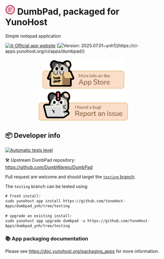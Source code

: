 <!--
N.B.: This README was automatically generated by <https://github.com/YunoHost/apps_tools/blob/main/readme_generator>
It shall NOT be edited by hand.
-->

<h1>
  <img src="https://raw.githubusercontent.com/YunoHost/apps/main/logos/dumbpad.png" width="32px" alt="Logo of DumbPad">
  DumbPad, packaged for YunoHost
</h1>

Simple notepad application

[![🌐 Official app website](https://img.shields.io/badge/Official_app_website-darkgreen?style=for-the-badge)](https://www.dumbware.io/)
[![Version: 2025.07.01~ynh1](https://img.shields.io/badge/Version-2025.07.01~ynh1-rgba(0,150,0,1)?style=for-the-badge)](https://ci-apps.yunohost.org/ci/apps/dumbpad/)

<div align="center">
<a href="https://apps.yunohost.org/app/dumbpad"><img height="100px" src="https://github.com/YunoHost/yunohost-artwork/raw/refs/heads/main/badges/neopossum-badges/badge_more_info_on_the_appstore.svg"/></a>
<a href="https://github.com/YunoHost-Apps/dumbpad_ynh/issues"><img height="100px" src="https://github.com/YunoHost/yunohost-artwork/raw/refs/heads/main/badges/neopossum-badges/badge_report_an_issue.svg"/></a>
</div>

## 📦 Developer info

[![Automatic tests level](https://apps.yunohost.org/badge/cilevel/dumbpad)](https://ci-apps.yunohost.org/ci/apps/dumbpad/)

🛠️ Upstream DumbPad repository: <https://github.com/DumbWareio/DumbPad>

Pull request are welcome and should target the [`testing` branch](https://github.com/YunoHost-Apps/dumbpad_ynh/tree/testing).

The `testing` branch can be tested using:
```
# fresh install:
sudo yunohost app install https://github.com/YunoHost-Apps/dumbpad_ynh/tree/testing

# upgrade an existing install:
sudo yunohost app upgrade dumbpad -u https://github.com/YunoHost-Apps/dumbpad_ynh/tree/testing
```

### 📚 App packaging documentation

Please see <https://doc.yunohost.org/packaging_apps> for more information.